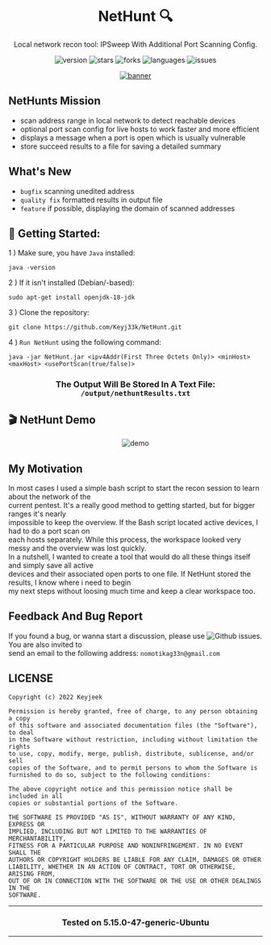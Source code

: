 <div align="center">

# NetHunt :mag:

</div>

<div align="center">

Local network recon tool: IPSweep With Additional Port Scanning Config. 

</div>

<div align="center">

![version](https://img.shields.io/badge/Version-0.0.3-informational?style=flat&logo=&logoColor=white&color=red) ![stars](https://img.shields.io/github/stars/Keyj33k/NetHunt?style=social) ![forks](https://img.shields.io/github/forks/Keyj33k/NetHunt?label=Forks&logo=&logoColor=white&color=blue) ![languages](https://img.shields.io/github/languages/count/Keyj33k/NetHunt?style=social&logo=&logoColor=white&color=blue) ![issues](https://img.shields.io/github/last-commit/Keyj33k/NetHunt?style=flat&logo=&logoColor=white&color=blue) 

</div>

<div align="center">

<a href="https://github.com/Keyj33k/NetHunt/archive/refs/heads/main.zip"><img src="https://github.com/Keyj33k/NetHunt/blob/main/img/nethunt.png?raw=true" alt="banner"/></a>
  
</div>

## NetHunts Mission
- scan address range in local network to detect reachable devices<br>
- optional port scan config for live hosts to work faster and more efficient<br>
- displays a message when a port is open which is usually vulnerable<br>
- store succeed results to a file for saving a detailed summary<br>

## What's New
- `bugfix` scanning unedited address<br>
- `quality fix` formatted results in output file<br>
- `feature` if possible, displaying the domain of scanned addresses

## :rocket: Getting Started: 

1 ) Make sure, you have `Java` installed:
```
java -version
```
2 ) If it isn't installed (Debian/-based):
```
sudo apt-get install openjdk-18-jdk
```
3 ) Clone the repository:
```
git clone https://github.com/Keyj33k/NetHunt.git
```
4 ) `Run NetHunt` using the following command:
```
java -jar NetHunt.jar <ipv4Addr(First Three Octets Only)> <minHost> <maxHost> <usePortScan(true/false)>
```

<div align="center">
  
### The Output Will Be Stored In A Text File: `/output/nethuntResults.txt`

</div>

## 🎬 NetHunt Demo
<div align="center">
  
![demo](https://github.com/Keyj33k/NetHunt/blob/main/img/netHuntDemo.gif?raw=true)
  
</div>

## My Motivation
In most cases I used a simple bash script to start the recon session to learn about the network of the <br> 
current pentest. It's a really good method to getting started, but for bigger ranges it's nearly <br> 
impossible to keep the overview. If the Bash script located active devices, I had to do a port scan on <br> 
each hosts separately. While this process, the workspace looked very messy and the overview was lost quickly. <br> 
In a nutshell, I wanted to create a tool that would do all these things itself and simply save all active <br> 
devices and their associated open ports to one file. If NetHunt stored the results, I know where i need to begin <br>
my next steps without loosing much time and keep a clear workspace too. 

## Feedback And Bug Report

If you found a bug, or wanna start a discussion, please use ![Github issues](https://github.com/Keyj33k/NetHunt/issues). You are also invited to <br>
send an email to the following address: `nomotikag33n@gmail.com`

## LICENSE
```
Copyright (c) 2022 Keyjeek

Permission is hereby granted, free of charge, to any person obtaining a copy
of this software and associated documentation files (the "Software"), to deal
in the Software without restriction, including without limitation the rights
to use, copy, modify, merge, publish, distribute, sublicense, and/or sell
copies of the Software, and to permit persons to whom the Software is
furnished to do so, subject to the following conditions:

The above copyright notice and this permission notice shall be included in all
copies or substantial portions of the Software.

THE SOFTWARE IS PROVIDED "AS IS", WITHOUT WARRANTY OF ANY KIND, EXPRESS OR
IMPLIED, INCLUDING BUT NOT LIMITED TO THE WARRANTIES OF MERCHANTABILITY,
FITNESS FOR A PARTICULAR PURPOSE AND NONINFRINGEMENT. IN NO EVENT SHALL THE
AUTHORS OR COPYRIGHT HOLDERS BE LIABLE FOR ANY CLAIM, DAMAGES OR OTHER
LIABILITY, WHETHER IN AN ACTION OF CONTRACT, TORT OR OTHERWISE, ARISING FROM,
OUT OF OR IN CONNECTION WITH THE SOFTWARE OR THE USE OR OTHER DEALINGS IN THE
SOFTWARE.
```

---

<div align="center">

### Tested on 5.15.0-47-generic-Ubuntu 

</div>

---





